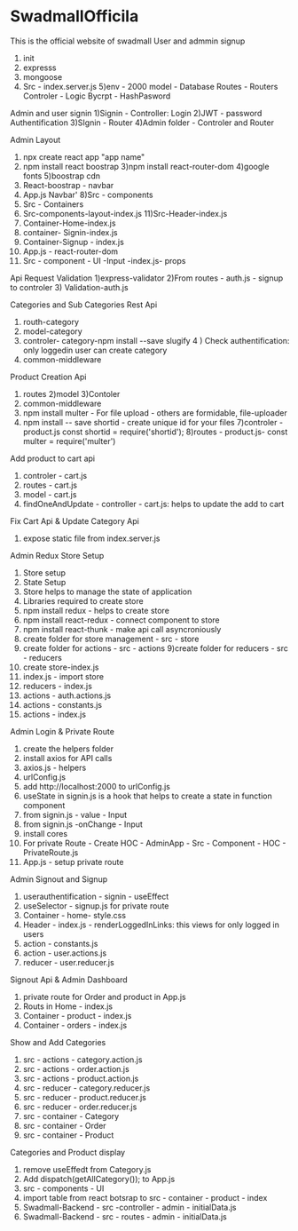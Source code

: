 # SwadmallOfficila
This is the official website of swadmall
User and admmin signup

1) init
2) expresss
3) mongoose
4) Src - index.server.js
5)env - 2000
model - Database
Routes - Routers
Controler - Logic
Bycrpt - HashPasword


Admin and user signin
1)Signin - Controller: Login
2)JWT -  password Authentification
3)SIgnin - Router
4)Admin folder - Controler and Router

Admin Layout
1) npx create react app "app name"
2) npm install react boostrap
3)npm install react-router-dom
4)google fonts
5)boostrap cdn
6) React-boostrap - navbar
7) App.js Navbar'
8)Src - components
9) Src - Containers
10) Src-components-layout-index.js
11)Src-Header-index.js
12) Container-Home-index.js
13) container- Signin-index.js
14) Container-Signup - index.js
15) App.js - react-router-dom
16) Src - component - UI -Input -index.js- props

Api Request Validation
1)express-validator
2)From routes - auth.js - signup to controler
3) Validation-auth.js

Categories and Sub Categories Rest Api

1) routh-category
2) model-category
3) controler- category-npm install --save slugify
4 ) Check authentification: only loggedin user can create category
5) common-middleware

Product Creation Api
1) routes
2)model
3)Contoler
4) common-middleware
5) npm install multer - For file upload - others are formidable, file-uploader
6) npm install -- save shortid - create unique id for your files
7)controler - product.js const shortid = require('shortid');
8)routes - product.js- const multer  = require('multer')

Add product to cart api
1) controler - cart.js
2) routes - cart.js
3) model - cart.js
4) findOneAndUpdate - controller - cart.js: helps to update the add to cart 

Fix Cart Api & Update Category Api
1) expose static file from index.server.js

 Admin Redux Store Setup
 1) Store setup
 2) State Setup
 3) Store helps to manage the state of application
 4) Libraries required to create store
 5) npm install redux - helps to create store
 5) npm install react-redux - connect component to store
 6) npm install react-thunk - make api call asyncroniously
 7) create folder for store management - src - store
 8) create folder for actions - src - actions
 9)create folder for reducers - src - reducers
 10) create store-index.js
 11) index.js - import store
 12) reducers - index.js
13) actions - auth.actions.js
14) actions - constants.js
15) actions - index.js

Admin Login & Private Route
1) create the helpers folder
2) install axios for API calls
3) axios.js - helpers
4) urlConfig.js
5) add http://localhost:2000 to urlConfig.js
6) useState in signin.js is a hook that helps to create a state in function component
7) from signin.js - value - Input 
8) from signin.js -onChange - Input
9) install cores
10) For private Route - Create HOC - AdminApp - Src - Component - HOC - PrivateRoute.js
11) App.js - setup private route

Admin Signout and Signup
1) userauthentification - signin - useEffect
2) useSelector - signup.js for private route
3) Container - home- style.css
4) Header - index.js - renderLoggedInLinks: this views for only logged in users
5) action - constants.js
6) action - user.actions.js
7) reducer - user.reducer.js

Signout Api & Admin Dashboard
1) private route for Order and product in App.js
2) Routs in Home - index.js
3) Container - product - index.js
4) Container - orders - index.js

Show and Add Categories
1) src - actions - category.action.js
2) src - actions - order.action.js
3) src - actions - product.action.js
4) src - reducer - category.reducer.js
5) src - reducer - product.reducer.js
6) src - reducer - order.reducer.js
7) src - container - Category
8) src - container - Order
9) src - container - Product

 Categories and Product display
 1) remove useEffedt from Category.js
 2) Add dispatch(getAllCategory()); to App.js
 3) src  - components - UI
 4) import table from react botsrap to src - container - product - index
 5) Swadmall-Backend - src -controller - admin - initialData.js
 6) Swadmall-Backend - src - routes - admin - initialData.js